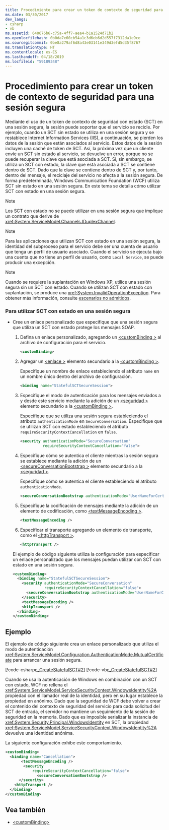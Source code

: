 ```yaml
---
title: Procedimiento para crear un token de contexto de seguridad para una sesión segura
ms.date: 03/30/2017
dev_langs:
- csharp
- vb
ms.assetid: 640676b6-c75a-4ff7-aea4-b1a1524d71b2
ms.openlocfilehash: 0b0da7e60cb54a1c3d6eb6d2d557f7312da1e9ce
ms.sourcegitcommit: 0be8a279af6d8a43e03141e349d3efd5d35f8767
ms.translationtype: HT
ms.contentlocale: es-ES
ms.lasthandoff: 04/18/2019
ms.locfileid: "59189348"
---
```

# <a name="how-to-create-a-security-context-token-for-a-secure-session"></a>Procedimiento para crear un token de contexto de seguridad para una sesión segura
Mediante el uso de un token de contexto de seguridad con estado (SCT) en una sesión segura, la sesión puede soportar que el servicio se recicle. Por ejemplo, cuando un SCT sin estado se utiliza en una sesión segura y se restablece Internet Information Services (IIS), a continuación, se pierden los datos de la sesión que están asociados al servicio. Estos datos de la sesión incluyen una caché de token de SCT. Así, la próxima vez que un cliente envíe un SCT sin estado al servicio, se devuelve un error, porque no se puede recuperar la clave que está asociada a SCT. Si, sin embargo, se utiliza un SCT con estado, la clave que está asociada a SCT se contiene dentro de SCT. Dado que la clave se contiene dentro de SCT y, por tanto, dentro del mensaje, el reciclaje del servicio no afecta a la sesión segura. De forma predeterminada, Windows Communication Foundation (WCF) utiliza SCT sin estado en una sesión segura. En este tema se detalla cómo utilizar SCT con estado en una sesión segura.  
  
> [!NOTE]
>  Los SCT con estado no se puede utilizar en una sesión segura que implique un contrato que derive de <xref:System.ServiceModel.Channels.IDuplexChannel>.  
  
> [!NOTE]
>  Para las aplicaciones que utilizan SCT con estado en una sesión segura, la identidad del subproceso para el servicio debe ser una cuenta de usuario que tenga un perfil de usuario asociado. Cuando el servicio se ejecuta bajo una cuenta que no tiene un perfil de usuario, como `Local Service`, se puede producir una excepción.  
  
> [!NOTE]
>  Cuando se requiere la suplantación en Windows XP, utilice una sesión segura sin un SCT con estado. Cuando se utilizan SCT con estado con suplantación, se produce una <xref:System.InvalidOperationException>. Para obtener más información, consulte [escenarios no admitidos](../../../../docs/framework/wcf/feature-details/unsupported-scenarios.md).  
  
### <a name="to-use-stateful-scts-in-a-secure-session"></a>Para utilizar SCT con estado en una sesión segura  
  
-   Cree un enlace personalizado que especifique que una sesión segura que utiliza un SCT con estado protege los mensajes SOAP.  
  
    1.  Defina un enlace personalizado, agregando un [ \<customBinding >](../../../../docs/framework/configure-apps/file-schema/wcf/custombinding.md) al archivo de configuración para el servicio.  
  
        ```xml  
        <customBinding>  
        ```  
  
    2.  Agregar un [ \<enlace >](../../../../docs/framework/misc/binding.md) elemento secundario a la [ \<customBinding >](../../../../docs/framework/configure-apps/file-schema/wcf/custombinding.md).  
  
         Especifique un nombre de enlace estableciendo el atributo `name` en un nombre único dentro del archivo de configuración.  
  
        ```xml  
        <binding name="StatefulSCTSecureSession">  
        ```  
  
    3.  Especifique el modo de autenticación para los mensajes enviados a y desde este servicio mediante la adición de un [ \<seguridad >](../../../../docs/framework/configure-apps/file-schema/wcf/security-of-custombinding.md) elemento secundario a la [ \<customBinding >](../../../../docs/framework/configure-apps/file-schema/wcf/custombinding.md).  
  
         Especifique que se utiliza una sesión segura estableciendo el atributo `authenticationMode` en `SecureConversation`. Especifique que se utilizan SCT con estado estableciendo el atributo `requireSecurityContextCancellation` en `false`.  
  
        ```xml  
        <security authenticationMode="SecureConversation"  
                  requireSecurityContextCancellation="false">  
        ```  
  
    4.  Especifique cómo se autentica el cliente mientras la sesión segura se establece mediante la adición de un [ \<secureConversationBootstrap >](../../../../docs/framework/configure-apps/file-schema/wcf/secureconversationbootstrap.md) elemento secundario a la [ \<seguridad >](../../../../docs/framework/configure-apps/file-schema/wcf/security-of-custombinding.md).  
  
         Especifique cómo se autentica el cliente estableciendo el atributo `authenticationMode`.  
  
        ```xml  
        <secureConversationBootstrap authenticationMode="UserNameForCertificate" />  
        ```  
  
    5.  Especifique la codificación de mensajes mediante la adición de un elemento de codificación, como [ \<textMessageEncoding >](../../../../docs/framework/configure-apps/file-schema/wcf/textmessageencoding.md).  
  
        ```xml  
        <textMessageEncoding />  
        ```  
  
    6.  Especificar el transporte agregando un elemento de transporte, como el [ \<httpTransport >](../../../../docs/framework/configure-apps/file-schema/wcf/httptransport.md).  
  
        ```xml  
        <httpTransport />  
        ```  
  
     El ejemplo de código siguiente utiliza la configuración para especificar un enlace personalizado que los mensajes puedan utilizar con SCT con estado en una sesión segura.  
  
    ```xml  
    <customBinding>  
      <binding name="StatefulSCTSecureSession">  
        <security authenticationMode="SecureConversation"  
                  requireSecurityContextCancellation="false">  
          <secureConversationBootstrap authenticationMode="UserNameForCertificate" />  
        </security>  
        <textMessageEncoding />  
        <httpTransport />  
      </binding>  
    </customBinding>  
    ```  
  
## <a name="example"></a>Ejemplo  
 El ejemplo de código siguiente crea un enlace personalizado que utiliza el modo de autenticación <xref:System.ServiceModel.Configuration.AuthenticationMode.MutualCertificate> para arrancar una sesión segura.  
  
 [!code-csharp[c_CreateStatefulSCT#2](../../../../samples/snippets/csharp/VS_Snippets_CFX/c_createstatefulsct/cs/secureservice.cs#2)]
 [!code-vb[c_CreateStatefulSCT#2](../../../../samples/snippets/visualbasic/VS_Snippets_CFX/c_createstatefulsct/vb/secureservice.vb#2)]  
  
 Cuando se usa la autenticación de Windows en combinación con un SCT con estado, WCF no rellena el <xref:System.ServiceModel.ServiceSecurityContext.WindowsIdentity%2A> propiedad con el llamador real de la identidad, pero en su lugar establece la propiedad en anónimo. Dado que la seguridad de WCF debe volver a crear el contenido del contexto de seguridad del servicio para cada solicitud del SCT de entrada, el servidor no mantiene un seguimiento de la sesión de seguridad en la memoria. Dado que es imposible serializar la instancia de <xref:System.Security.Principal.WindowsIdentity> en SCT, la propiedad <xref:System.ServiceModel.ServiceSecurityContext.WindowsIdentity%2A> devuelve una identidad anónima.  
  
 La siguiente configuración exhibe este comportamiento.  
  
```xml  
<customBinding>  
  <binding name="Cancellation">  
       <textMessageEncoding />  
        <security   
            requireSecurityContextCancellation="false">  
              <secureConversationBootstrap />  
      </security>  
    <httpTransport />  
  </binding>  
</customBinding>  
```  
  
## <a name="see-also"></a>Vea también

- [\<customBinding>](../../../../docs/framework/configure-apps/file-schema/wcf/custombinding.md)
